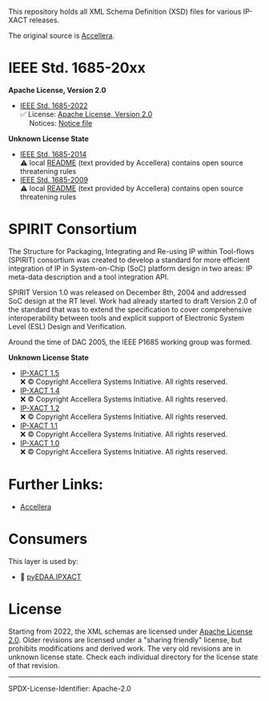 This repository holds all XML Schema Definition (XSD) files for various IP-XACT releases. 

The original source is [Accellera](https://www.accellera.org/XMLSchema/).

# IEEE Std. 1685-20xx

**Apache License, Version 2.0**

* [IEEE Std. 1685-2022](http://www.accellera.org/XMLSchema/IPXACT/1685-2022/)  
  ✅ License: [Apache License, Version 2.0](ieee-1685-2022/LICENSE)  
  &emsp; Notices: [Notice file](ieee-1685-2022/NOTICE)


**Unknown License State**

* [IEEE Std. 1685-2014](http://www.accellera.org/XMLSchema/IPXACT/1685-2014/)  
  ⚠️ local [README](ieee-1685-2014/README.md) (text provided by Accellera) contains open source threatening rules
* [IEEE Std. 1685-2009](http://www.accellera.org/XMLSchema/SPIRIT/1685-2009/)  
  ⚠️ local [README](ieee-1685-2009/README.md) (text provided by Accellera) contains open source threatening rules
 

# SPIRIT Consortium

The Structure for Packaging, Integrating and Re-using IP within Tool-flows (SPIRIT) consortium was created to develop a
standard for more efficient integration of IP in System-on-Chip (SoC) platform design in two areas: IP meta-data
description and a tool integration API.

SPIRIT Version 1.0 was released on December 8th, 2004 and addressed SoC design at the RT level. Work had already started
to draft Version 2.0 of the standard that was to extend the specification to cover comprehensive interoperability
between tools and explicit support of Electronic System Level (ESL) Design and Verification.

Around the time of DAC 2005, the IEEE P1685 working group was formed.

**Unknown License State**

* [IP-XACT 1.5](http://www.accellera.org/XMLSchema/SPIRIT/1.5/)  
  ❌ © Copyright Accellera Systems Initiative. All rights reserved.
* [IP-XACT 1.4](http://www.accellera.org/XMLSchema/SPIRIT/1.4/)  
  ❌ © Copyright Accellera Systems Initiative. All rights reserved.
* [IP-XACT 1.2](http://www.accellera.org/XMLSchema/SPIRIT/1.2/)  
  ❌ © Copyright Accellera Systems Initiative. All rights reserved.
* [IP-XACT 1.1](http://www.accellera.org/XMLSchema/SPIRIT/1.1/)  
  ❌ © Copyright Accellera Systems Initiative. All rights reserved.
* [IP-XACT 1.0](http://www.accellera.org/XMLSchema/SPIRIT/1.0/)  
  ❌ © Copyright Accellera Systems Initiative. All rights reserved.


# Further Links:

* [Accellera](https://www.accellera.org/)


# Consumers

This layer is used by:

* 🚧 [pyEDAA.IPXACT](https://github.com/edaa-org/pyEDAA.IPXACT)


# License

Starting from 2022, the XML schemas are licensed under [Apache License 2.0](LICENSE.md). Older revisions are licensed
under a "sharing friendly" license, but prohibits modifications and derived work. The very old revisions are in unknown
license state. Check each individual directory for the license state of that revision.  
<!--
The accompanying documentation is licensed under [Creative Commons - Attribution 4.0 (CC-BY 4.0)](doc/Doc-License.rst).
-->

-------------------------

SPDX-License-Identifier: Apache-2.0
